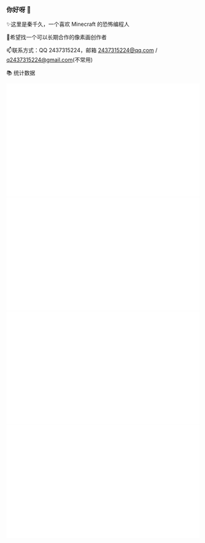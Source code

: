### 你好呀 👋

✨这里是秦千久，一个喜欢 Minecraft 的恐怖编程人

👯希望找一个可以长期合作的像素画创作者

📫联系方式：QQ 2437315224，邮箱 2437315224@qq.com / q2437315224@gmail.com(不常用)

📚 统计数据

![](https://raw.githubusercontent.com/TT432/github-stats/master/generated/overview.svg#gh-dark-mode-only)
![](https://raw.githubusercontent.com/TT432/github-stats/master/generated/overview.svg#gh-light-mode-only)
![](https://raw.githubusercontent.com/TT432/github-stats/master/generated/languages.svg#gh-dark-mode-only)
![](https://raw.githubusercontent.com/TT432/github-stats/master/generated/languages.svg#gh-light-mode-only)
